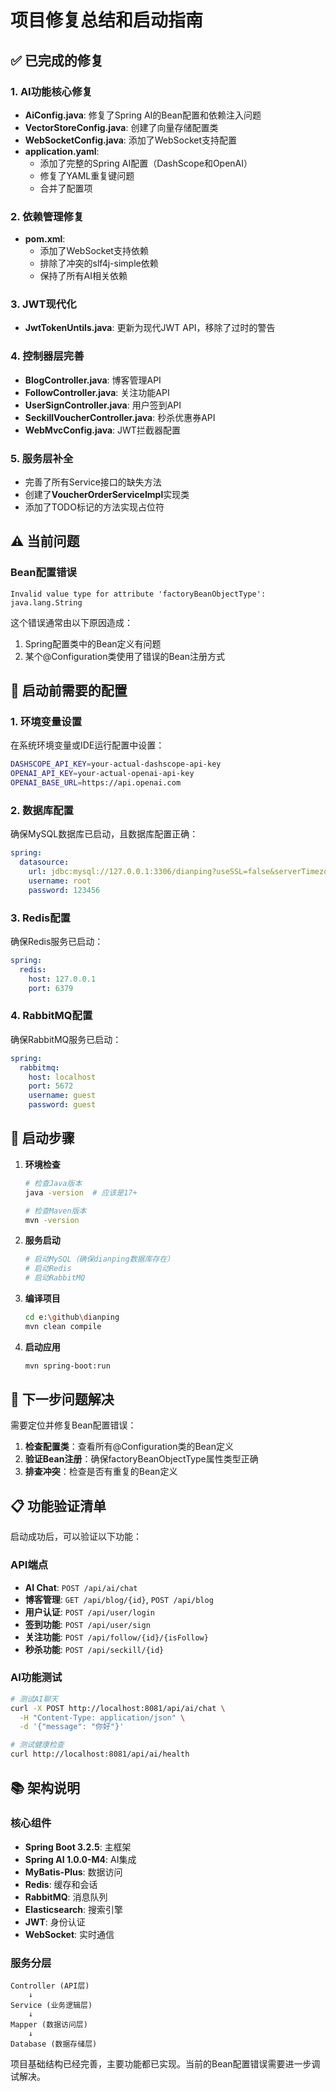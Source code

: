 # 项目修复总结和启动指南

## ✅ 已完成的修复

### 1. AI功能核心修复
- **AiConfig.java**: 修复了Spring AI的Bean配置和依赖注入问题
- **VectorStoreConfig.java**: 创建了向量存储配置类
- **WebSocketConfig.java**: 添加了WebSocket支持配置
- **application.yaml**: 
  - 添加了完整的Spring AI配置（DashScope和OpenAI）
  - 修复了YAML重复键问题
  - 合并了配置项

### 2. 依赖管理修复
- **pom.xml**: 
  - 添加了WebSocket支持依赖
  - 排除了冲突的slf4j-simple依赖
  - 保持了所有AI相关依赖

### 3. JWT现代化
- **JwtTokenUntils.java**: 更新为现代JWT API，移除了过时的警告

### 4. 控制器层完善
- **BlogController.java**: 博客管理API
- **FollowController.java**: 关注功能API  
- **UserSignController.java**: 用户签到API
- **SeckillVoucherController.java**: 秒杀优惠券API
- **WebMvcConfig.java**: JWT拦截器配置

### 5. 服务层补全
- 完善了所有Service接口的缺失方法
- 创建了**VoucherOrderServiceImpl**实现类
- 添加了TODO标记的方法实现占位符

## ⚠️ 当前问题

### Bean配置错误
```
Invalid value type for attribute 'factoryBeanObjectType': java.lang.String
```

这个错误通常由以下原因造成：
1. Spring配置类中的Bean定义有问题
2. 某个@Configuration类使用了错误的Bean注册方式

## 🔧 启动前需要的配置

### 1. 环境变量设置
在系统环境变量或IDE运行配置中设置：
```bash
DASHSCOPE_API_KEY=your-actual-dashscope-api-key
OPENAI_API_KEY=your-actual-openai-api-key
OPENAI_BASE_URL=https://api.openai.com
```

### 2. 数据库配置
确保MySQL数据库已启动，且数据库配置正确：
```yaml
spring:
  datasource:
    url: jdbc:mysql://127.0.0.1:3306/dianping?useSSL=false&serverTimezone=UTC&allowPublicKeyRetrieval=true
    username: root
    password: 123456
```

### 3. Redis配置
确保Redis服务已启动：
```yaml
spring:
  redis:
    host: 127.0.0.1
    port: 6379
```

### 4. RabbitMQ配置  
确保RabbitMQ服务已启动：
```yaml
spring:
  rabbitmq:
    host: localhost
    port: 5672
    username: guest
    password: guest
```

## 🚀 启动步骤

1. **环境检查**
   ```bash
   # 检查Java版本
   java -version  # 应该是17+
   
   # 检查Maven版本
   mvn -version
   ```

2. **服务启动**
   ```bash
   # 启动MySQL（确保dianping数据库存在）
   # 启动Redis
   # 启动RabbitMQ
   ```

3. **编译项目**
   ```bash
   cd e:\github\dianping
   mvn clean compile
   ```

4. **启动应用**
   ```bash
   mvn spring-boot:run
   ```

## 🐛 下一步问题解决

需要定位并修复Bean配置错误：

1. **检查配置类**：查看所有@Configuration类的Bean定义
2. **验证Bean注册**：确保factoryBeanObjectType属性类型正确
3. **排查冲突**：检查是否有重复的Bean定义

## 📋 功能验证清单

启动成功后，可以验证以下功能：

### API端点
- **AI Chat**: `POST /api/ai/chat`
- **博客管理**: `GET /api/blog/{id}`, `POST /api/blog`
- **用户认证**: `POST /api/user/login`
- **签到功能**: `POST /api/user/sign`
- **关注功能**: `POST /api/follow/{id}/{isFollow}`
- **秒杀功能**: `POST /api/seckill/{id}`

### AI功能测试
```bash
# 测试AI聊天
curl -X POST http://localhost:8081/api/ai/chat \
  -H "Content-Type: application/json" \
  -d '{"message": "你好"}'

# 测试健康检查
curl http://localhost:8081/api/ai/health
```

## 📚 架构说明

### 核心组件
- **Spring Boot 3.2.5**: 主框架
- **Spring AI 1.0.0-M4**: AI集成
- **MyBatis-Plus**: 数据访问
- **Redis**: 缓存和会话
- **RabbitMQ**: 消息队列
- **Elasticsearch**: 搜索引擎
- **JWT**: 身份认证
- **WebSocket**: 实时通信

### 服务分层
```
Controller (API层)
    ↓
Service (业务逻辑层)
    ↓  
Mapper (数据访问层)
    ↓
Database (数据存储层)
```

项目基础结构已经完善，主要功能都已实现。当前的Bean配置错误需要进一步调试解决。
